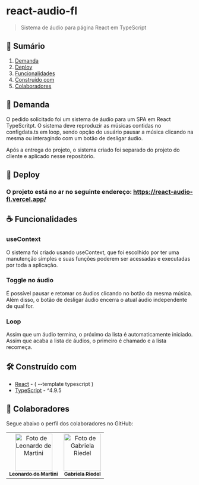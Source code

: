 # react-audio-fl

> Sistema de áudio para página React em TypeScript

## 👾 Sumário
1. [Demanda](#-demanda)
2. [Deploy](#-deploy)
3. [Funcionalidades](#-funcionalidades)
4. [Construído com](#%EF%B8%8F-construído-com)
5. [Colaboradores](#-colaboradores)


## 📝 Demanda

O pedido solicitado foi um sistema de áudio para um SPA em React TypeScritpt. O sistema deve reproduzir as músicas contidas no configdata.ts em loop, sendo opção do usuário pausar a música clicando na mesma ou interagindo com um botão de desligar áudio.

Após a entrega do projeto, o sistema criado foi separado do projeto do cliente e aplicado nesse repositório.


## 🚀 Deploy

###   O projeto está no ar no seguinte endereço: https://react-audio-fl.vercel.app/


## ☕ Funcionalidades

### useContext
O sistema foi criado usando useContext, que foi escolhido por ter uma manutenção simples e suas funções poderem ser acessadas e executadas por toda a aplicação.

### Toggle no áudio
É possível pausar e retomar os áudios clicando no botão da mesma música. Além disso, o botão de desligar áudio encerra o atual áudio independente de qual for.
    
### Loop
Assim que um áudio termina, o próximo da lista é automaticamente iniciado. Assim que acaba a lista de áudios, o primeiro é chamado e a lista recomeça.



## 🛠️ Construído com

* [React](https://react.dev/) - ( --template typescript )
* [TypeScript](https://www.typescriptlang.org/) - ^4.9.5


## 🤝 Colaboradores

Segue abaixo o perfil dos colaboradores no GitHub:

<table>
  <tr>
    <td align="center">
      <a href="https://github.com/leozmartini" title="Perfil GitHub de Leonardo de Martini">
        <img src="https://github.com/leozmartini.png" width="100px;" alt="Foto de Leonardo de Martini"/><br>
        <sub>
          <b>Leonardo de Martini</b>
        </sub>
      </a>
    </td>
    <td align="center">
      <a href="https://github.com/Riedel-Gabriela" title="Perfil GitHub de Gabriela Riedel">
        <img src="https://github.com/Riedel-Gabriela.png" width="100px;" alt="Foto de Gabriela Riedel"/><br>
        <sub>
          <b>Gabriela Riedel</b>
        </sub>
      </a>
  </tr>
</table>